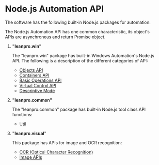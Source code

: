 # Node.js Automation API

The software has the following built-in Node.js packages for automation. 

The Node.js Automation API has one common characteristic, its object's APIs are asynchronous and return Promise object.

1. **"leanpro.win"**

   The "leanpro.win" package has built-in Windows Automation's Node.js API. The following is a description of the different categories of API:
   * [Objects API](node_operations.md)
   * [Containers API](node_container.md)
   * [Basic Operations API](node_basic.md)
   * [Virtual Control API](virtual_api.md)
   * [Descriptive Mode](descriptive_mode.md)

2. **"leanpro.common"**

   The "leanpro.common" package has built-in Node.js tool class API functions:
   * [Util](util.md)

3. **"leanpro.visual"**

   This package has APIs for image and OCR recognition:
   * [OCR (Optical Character Recognition)](ocr.md)
   * [Image APIs](image.md)





